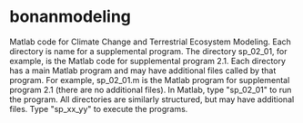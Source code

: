# bonanmodeling
Matlab code for Climate Change and Terrestrial Ecosystem Modeling.
Each directory is name for a supplemental program. The directory sp_02_01, for example, is the Matlab code for supplemental program 2.1. Each directory has a main Matlab program and may have additional files called by that program. For example, sp_02_01.m is the Matlab program for supplemental program 2.1 (there are no additional files). In Matlab, type "sp_02_01" to run the program. All directories are similarly structured, but may have additional files. Type "sp_xx_yy" to execute the programs.
